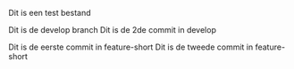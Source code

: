 Dit is een test bestand

Dit is de develop branch
Dit is de 2de commit in develop

Dit is de eerste commit in feature-short
Dit is de tweede commit in feature-short
